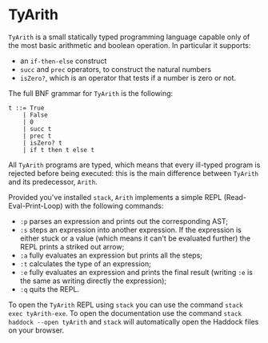 # TyArith

`TyArith` is a small statically typed programming language capable only of the most basic arithmetic and boolean operation. In particular it supports:
- an `if-then-else` construct
- `succ` and `prec` operators, to construct the natural numbers
- `isZero?`, which is an operator that tests if a number is zero or not.

The full BNF grammar for `TyArith` is the following:

    t ::= True
        | False
        | 0
        | succ t
        | prec t
        | isZero? t
        | if t then t else t
    
All `TyArith` programs are typed, which means that every ill-typed program is rejected before being executed: this is the main difference between `TyArith` and its predecessor, `Arith`.

Provided you've installed `stack`, `Arith` implements a simple REPL (Read-Eval-Print-Loop) with the following commands:
- `:p` parses an expression and prints out the corresponding AST;
- `:s` steps an expression into another expression. If the expression is either stuck or a value (which means it can't be evaluated further) the REPL prints a striked out arrow;
- `:a` fully evaluates an expression but prints all the steps;
- `:t` calculates the type of an expression;
- `:e` fully evaluates an expression and prints the final result (writing `:e` is the same as writing directly the expression);
- `:q` quits the REPL.

To open the `TyArith` REPL using `stack` you can use the command `stack exec tyArith-exe`. To open the documentation use the command `stack haddock --open tyArith` and `stack` will automatically open the Haddock files on your browser.
